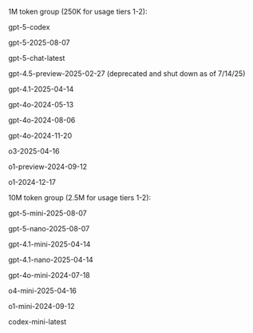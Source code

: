 1M token group (250K for usage tiers 1-2):

gpt-5-codex

gpt-5-2025-08-07

gpt-5-chat-latest

gpt-4.5-preview-2025-02-27 (deprecated and shut down as of 7/14/25)

gpt-4.1-2025-04-14

gpt-4o-2024-05-13

gpt-4o-2024-08-06

gpt-4o-2024-11-20

o3-2025-04-16

o1-preview-2024-09-12

o1-2024-12-17

10M token group (2.5M for usage tiers 1-2):

gpt-5-mini-2025-08-07

gpt-5-nano-2025-08-07

gpt-4.1-mini-2025-04-14

gpt-4.1-nano-2025-04-14

gpt-4o-mini-2024-07-18

o4-mini-2025-04-16

o1-mini-2024-09-12

codex-mini-latest